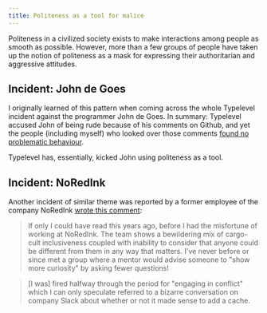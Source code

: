 ```yaml
---
title: Politeness as a tool for malice
---
```


Politeness in a civilized society exists to make interactions among people as smooth as possible. However, more than a few groups of people have taken up the notion of politeness as a mask for expressing their authoritarian and aggressive attitudes. 

## Incident: John de Goes

I originally learned of this pattern when coming across the whole Typelevel incident against the programmer John de Goes. In summary: Typelevel accused John of being rude because of his comments on Github, and yet the people (including myself) who looked over those comments [found no problematic behaviour](https://old.reddit.com/r/scala/comments/d0uqp9/jon_pretty_condemns_deplatforming_attempt_against/ezg1pv5/).

Typelevel has, essentially, kicked John using politeness as a tool.

## Incident: NoRedInk

Another incident of similar theme was reported by a former employee of the company NoRedInk [wrote this comment](https://lukeplant.me.uk/blog/posts/why-im-leaving-elm/#comment-4868497335):

> If only I could have read this years ago, before I had the misfortune of working at NoRedInk. The team shows a bewildering mix of cargo-cult inclusiveness coupled with inability to consider that anyone could be different from them in any way that matters. I've never before or since met a group where a mentor would advise someone to "show more curiosity" by asking fewer questions!

> \[I was\] fired halfway through the period for "engaging in conflict" which I can only speculate referred to a bizarre conversation on company Slack about whether or not it made sense to add a cache.
